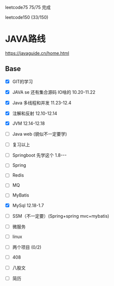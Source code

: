  

leetcode75  75/75 完成

leetcode150 (33/150)

# JAVA路线 

https://javaguide.cn/home.html

## Base

- [x] GIT的学习 
- [x] JAVA se  还有集合源码 IO啥的 10.20-11.22
- [x] Java 多线程和并发  11.23-12.4
- [x] 注解和反射 12.10-12.14
- [x] JVM     12.14-12.18
- [ ] Java web (貌似不一定要学)
- [ ] 复习以上
- [ ] Springboot    先学这个 1.8---
- [ ] Spring
- [ ] Redis  
- [ ] MQ
- [ ] MyBatis
- [x] MySql 12.18-1.7
- [ ] SSM（不一定要）(Spring+spring mvc+mybatis)
- [ ] 微服务
- [ ] linux
- [ ] 两个项目 (0/2)
- [ ] 408
- [ ] 八股文
- [ ] 简历

